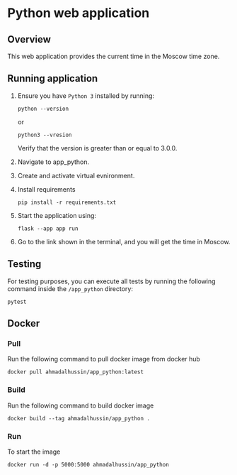 # Python web application

## Overview

This web application provides the current time in the Moscow time zone.

## Running application

1. Ensure you have `Python 3` installed by running:

   ```properties
   python --version
   ```

   or

   ```properties
   python3 --vresion
   ```

   Verify that the version is greater than or equal to 3.0.0.

2. Navigate to app_python.

3. Create and activate virtual evnironment.

4. Install requirements

   ```properties
   pip install -r requirements.txt
   ```

5. Start the application using:

   ```properties
   flask --app app run
   ```

6. Go to the link shown in the terminal, and you will get the time in Moscow.

## Testing

For testing purposes, you can execute all tests by running the following command inside the `/app_python` directory:

```properties
pytest
```

## Docker

### Pull

Run the following command to pull docker image from docker hub

```properties
docker pull ahmadalhussin/app_python:latest
```

### Build

Run the following command to build docker image

```properties
docker build --tag ahmadalhussin/app_python .
```

### Run 

To start the image

```properties
docker run -d -p 5000:5000 ahmadalhussin/app_python
```